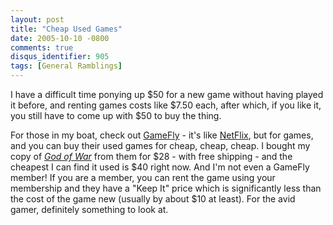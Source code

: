 ```yaml
---
layout: post
title: "Cheap Used Games"
date: 2005-10-10 -0800
comments: true
disqus_identifier: 905
tags: [General Ramblings]
---
```

I have a difficult time ponying up $50 for a new game without having
played it before, and renting games costs like $7.50 each, after which,
if you like it, you still have to come up with $50 to buy the thing.

 For those in my boat, check out [GameFly](http://www.gamefly.com/) -
it's like [NetFlix](http://www.netflix.com), but for games, and you can
buy their used games for cheap, cheap, cheap. I bought my copy of [*God
of War*](http://www.amazon.com/exec/obidos/ASIN/B0002XL3BA/mhsvortex)
from them for $28 - with free shipping - and the cheapest I can find it
used is $40 right now. And I'm not even a GameFly member! If you are a
member, you can rent the game using your membership and they have a
"Keep It" price which is significantly less than the cost of the game
new (usually by about $10 at least). For the avid gamer, definitely
something to look at.
